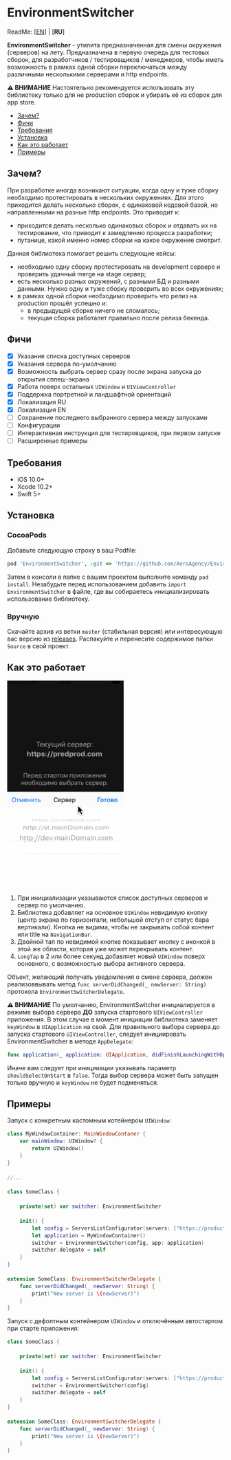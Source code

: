 # EnvironmentSwitcher

ReadMe: [[EN](README.md)] | [**RU**]

**EnvironmentSwitcher** - утилита предназначенная для смены окружения (серверов) на лету.
Предназначена в первую очередь для тестовых сборок, для разработчиков / тестировщиков / менеджеров, чтобы иметь возможность в рамках одной сборки переключаться между различными несколькими серверами и http endpoints.

**⚠️️ ВНИМАНИЕ** Настоятельно рекомендуется использовать эту библиотеку только для не production сборок и убирать её из сборок для app store.

- [Зачем?](#зачем?)
- [Фичи](#фичи)
- [Требования](#требования)
- [Установка](#установка)
- [Как это работает](#как-это-работает)
- [Примеры](#примеры)

## Зачем?
При разработке иногда возникают ситуации, когда одну и туже сборку необходимо протестировать в нескольких окружениях. Для этого приходится делать несколько сборок, с одинаковой кодовой базой, но направленными на разные http endpoints. Это приводит к:
- приходится делать несколько одинаковых сборок и отдавать их на тестирование, что приводит к замедлению процесса разработки;
- путанице, какой именно номер сборки на какое окружение смотрит.

Данная библиотека помогает решить следующие кейсы:
- необходимо одну сборку протестировать на development сервере и проверить удачный merge на stage сервер;
- есть несколько разных окружений, с разными БД и разными данными. Нужно одну и туже сборку проверить во всех окружениях;
- в рамках одной сборки необходимо проверить что релиз на production прошёл успешно и:
  - в предыдущей сборке ничего не сломалось;
  - текущая сборка работалет правильно после релиза бекенда.

## Фичи
- [x] Указание списка доступных серверов
- [x] Указания сервера по-умолчанию
- [x] Возможность выбрать сервер сразу после экрана запуска до открытия сплеш-экрана
- [x] Работа поверх остальных `UIWindow` и `UIViewController`
- [x] Поддержка портретной и ландшафтной ориентаций
- [x] Локализация RU
- [x] Локализация EN
- [ ] Сохранение последнего выбранного сервера между запусками
- [ ] Конфигурации
- [ ] Интерактивная инструкция для тестировщиков, при первом запуске
- [ ] Расширенные примеры

## Требования
- iOS 10.0+
- Xcode 10.2+
- Swift 5+

## Установка
### CocoaPods
Добавьте следующую строку в ваш Podfile:
```rb
pod 'EnvironmentSwitcher', :git => 'https://github.com/AeroAgency/EnvironmentSwitcher.git'
```
Затем в консоли в папке с вашим проектом выполните команду `pod install`.
Незабудьте перед использованием добавить `import EnvironmentSwitcher` в файле, где вы собираетесь инициализировать использование библиотеку.

### Вручную
Скачайте архив из ветки `master` (стабильная версия) или интересующую вас версию из [releases](https://github.com/AeroAgency/EnvironmentSwitcher/releases).
Распакуйте и перенесите содержимое папки `Source` в свой проект.

## Как это работает

![](preview_ru.gif)

1. При инициализации указываются список доступных серверов и сервер по умолчанию.
2. Библиотека добавляет на основное `UIWindow` невидимую кнопку (центр экрана по горизонтали, небольшой отступ от статус бара вертикали).
Кнопка не видима, чтобы не закрывать собой контент или title на `NavigationBar`.
3. Двойной тап по невидимой кнопке показывает кнопку с иконкой в этой же области, которая уже может перекрывать контент.
4. `LongTap` в 2 или более секунд добавляет новый `UIWindow` поверх основного, с возможностью выбора активного сервера.

Объект, желающий получать уведомления о смене сервера, должен реализоввывать метод `func serverDidChanged(_ newServer: String)` протокола `EnvironmentSwitcherDelegate`.

**⚠️️ ВНИМАНИЕ** По умолчанию, EnvironmentSwitcher инициалируется в режиме выбора сервера **ДО** запуска стартового `UIViewController` приложения. В этом случае в момент инициации библиотека заменяет `keyWindow` в `UIApplication` на свой. Для правильного выбора сервера до запуска стартового `UIViewController`, следует инициировать EnvironmentSwitcher в методе `AppDelegate`:
```swift
func application(_ application: UIApplication, didFinishLaunchingWithOptions launchOptions: [UIApplication.LaunchOptionsKey: Any]?) -> Bool
```
Иначе вам следует при иницииации указывать параметр `shouldSelectOnStart` в `false`. Тогда выбор сервера может быть запущен только вручную и `keyWindow` не будет подменяться.

## Примеры
Запуск c конкретным кастомным котейнером `UIWindow`:
```swift
class MyWindowContainer: MainWindowContaner {
    var mainWindow: UIWindow? {
        return UIWindow()
    }
}

//...

class SomeClass {

    private(set) var switcher: EnvironmentSwitcher
    
    init() {
        let config = ServersListConfigurator(servers: ["https://production.com", "https://stage.com", "https://develop.com"], current: "https://stage.com")
        let application = MyWindowContainer()
        switcher = EnvironmentSwitcher(config, app: application)
        switcher.delegate = self
    }
}

extension SomeClass: EnvironmentSwitcherDelegate {
    func serverDidChanged(_ newServer: String) {
        print("New server is \(newServer)")
    }
}
```
Запуск с дефолтным контейнером `UIWindow` и отключённым автостартом при старте приложения:
```swift
class SomeClass {

    private(set) var switcher: EnvironmentSwitcher
    
    init() {
        let config = ServersListConfigurator(servers: ["https://production.com", "https://stage.com", "https://develop.com"], current: "https://stage.com", shouldSelectOnStart: false)
        switcher = EnvironmentSwitcher(config)
        switcher.delegate = self
    }
}

extension SomeClass: EnvironmentSwitcherDelegate {
    func serverDidChanged(_ newServer: String) {
        print("New server is \(newServer)")
    }
}
```
